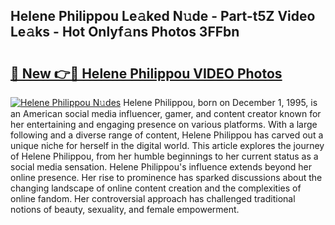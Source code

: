 ## Helene Philippou Le𝚊ked N𝚞de - Part-t5Z Video Le𝚊ks - Hot Onlyf𝚊ns Photos 3FFbn

# <h2><a href="http://ab99526.deff.icu/?id=Helene+Philippou">🔗 New 👉🔴 Helene Philippou VIDEO Photos</a></h2>

[![Helene Philippou N𝚞des](https://i.imgur.com/rIISA9y.gif)](http://ab99526.deff.icu/?id=Helene+Philippou)
Helene Philippou, born on December 1, 1995, is an American social media influencer, gamer, and content creator known for her entertaining and engaging presence on various platforms. With a large following and a diverse range of content, Helene Philippou has carved out a unique niche for herself in the digital world. This article explores the journey of Helene Philippou, from her humble beginnings to her current status as a social media sensation. Helene Philippou's influence extends beyond her online presence. Her rise to prominence has sparked discussions about the changing landscape of online content creation and the complexities of online fandom. Her controversial approach has challenged traditional notions of beauty, sexuality, and female empowerment.
